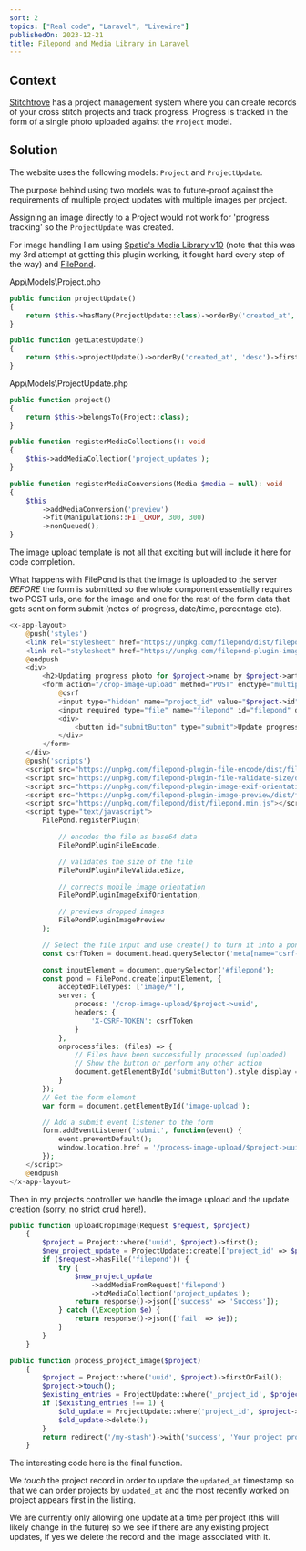 ```yaml
---
sort: 2
topics: ["Real code", "Laravel", "Livewire"]
publishedOn: 2023-12-21
title: Filepond and Media Library in Laravel
---
```


## Context

<a href="https://stitchtrove.com" target="_blank">Stitchtrove</a> has a project management system where you can create records of your cross stitch projects and track progress. Progress is tracked in the form of a single photo uploaded against the `Project` model.

## Solution

The website uses the following models: `Project` and `ProjectUpdate`.

The purpose behind using two models was to future-proof against the requirements of multiple project updates with multiple images per project.

Assigning an image directly to a Project would not work for 'progress tracking' so the `ProjectUpdate` was created.

For image handling I am using <a href="https://spatie.be/docs/laravel-medialibrary/v10/introduction" target="_blank">Spatie's Media Library v10</a> (note that this was my 3rd attempt at getting this plugin working, it fought hard every step of the way) and <a href="https://pqina.nl/filepond/" target="_blank">FilePond</a>.

App\Models\Project.php

```php
public function projectUpdate()
{
    return $this->hasMany(ProjectUpdate::class)->orderBy('created_at', 'desc');
}

public function getLatestUpdate()
{
    return $this->projectUpdate()->orderBy('created_at', 'desc')->first();
}

```

App\Models\ProjectUpdate.php

```php
public function project()
{
    return $this->belongsTo(Project::class);
}

public function registerMediaCollections(): void
{
    $this->addMediaCollection('project_updates');
}

public function registerMediaConversions(Media $media = null): void
{
    $this
        ->addMediaConversion('preview')
        ->fit(Manipulations::FIT_CROP, 300, 300)
        ->nonQueued();
}

```

The image upload template is not all that exciting but will include it here for code completion.

What happens with FilePond is that the image is uploaded to the server _BEFORE_ the form is submitted so the whole component essentially requires two POST urls, one for the image and one for the rest of the form data that gets sent on form submit (notes of progress, date/time, percentage etc).

```php
<x-app-layout>
    @push('styles')
    <link rel="stylesheet" href="https://unpkg.com/filepond/dist/filepond.min.css">
    <link rel="stylesheet" href="https://unpkg.com/filepond-plugin-image-preview/dist/filepond-plugin-image-preview.min.css">
    @endpush
    <div>
        <h2>Updating progress photo for $project->name by $project->artist</h2>
        <form action="/crop-image-upload" method="POST" enctype="multipart/form-data" id="image-upload">
            @csrf
            <input type="hidden" name="project_id" value="$project->id" />
            <input required type="file" name="filepond" id="filepond" data-max-file-size="6MB" data-max-files="1" />
            <div>
                <button id="submitButton" type="submit">Update progress</button>
            </div>
        </form>
    </div>
    @push('scripts')
    <script src="https://unpkg.com/filepond-plugin-file-encode/dist/filepond-plugin-file-encode.min.js"></script>
    <script src="https://unpkg.com/filepond-plugin-file-validate-size/dist/filepond-plugin-file-validate-size.min.js"></script>
    <script src="https://unpkg.com/filepond-plugin-image-exif-orientation/dist/filepond-plugin-image-exif-orientation.min.js"></script>
    <script src="https://unpkg.com/filepond-plugin-image-preview/dist/filepond-plugin-image-preview.min.js"></script>
    <script src="https://unpkg.com/filepond/dist/filepond.min.js"></script>
    <script type="text/javascript">
        FilePond.registerPlugin(

            // encodes the file as base64 data
            FilePondPluginFileEncode,

            // validates the size of the file
            FilePondPluginFileValidateSize,

            // corrects mobile image orientation
            FilePondPluginImageExifOrientation,

            // previews dropped images
            FilePondPluginImagePreview
        );

        // Select the file input and use create() to turn it into a pond
        const csrfToken = document.head.querySelector('meta[name="csrf-token"]').content;

        const inputElement = document.querySelector('#filepond');
        const pond = FilePond.create(inputElement, {
            acceptedFileTypes: ['image/*'],
            server: {
                process: '/crop-image-upload/$project->uuid',
                headers: {
                    'X-CSRF-TOKEN': csrfToken
                }
            },
            onprocessfiles: (files) => {
                // Files have been successfully processed (uploaded)
                // Show the button or perform any other action
                document.getElementById('submitButton').style.display = 'block';
            }
        });
        // Get the form element
        var form = document.getElementById('image-upload');

        // Add a submit event listener to the form
        form.addEventListener('submit', function(event) {
            event.preventDefault();
            window.location.href = '/process-image-upload/$project->uuid';
        });
    </script>
    @endpush
</x-app-layout>
```

Then in my projects controller we handle the image upload and the update creation (sorry, no strict crud here!).

```php
public function uploadCropImage(Request $request, $project)
    {
        $project = Project::where('uuid', $project)->first();
        $new_project_update = ProjectUpdate::create(['project_id' => $project->id]);
        if ($request->hasFile('filepond')) {
            try {
                $new_project_update
                    ->addMediaFromRequest('filepond')
                    ->toMediaCollection('project_updates');
                return response()->json(['success' => 'Success']);
            } catch (\Exception $e) {
                return response()->json(['fail' => $e]);
            }
        }
    }

public function process_project_image($project)
    {
        $project = Project::where('uuid', $project)->firstOrFail();
        $project->touch();
        $existing_entries = ProjectUpdate::where('_project_id', $project->id)->count();
        if ($existing_entries !== 1) {
            $old_update = ProjectUpdate::where('project_id', $project->id)->oldest()->first();
            $old_update->delete();
        }
        return redirect('/my-stash')->with('success', 'Your project project has been updated');
    }
```

The interesting code here is the final function.

We _touch_ the project record in order to update the `updated_at` timestamp so that we can order projects by `updated_at` and the most recently worked on project appears first in the listing.

We are currently only allowing one update at a time per project (this will likely change in the future) so we see if there are any existing project updates, if yes we delete the record and the image associated with it.
